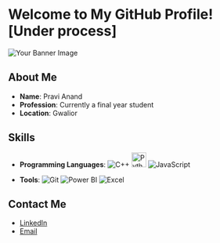# Welcome to My GitHub Profile![Under process]

![Your Banner Image](https://user-images.githubusercontent.com/65373279/148280039-301b677b-74e7-49f8-af75-15e7c9253d74.png)

## About Me
- **Name**: Pravi Anand
- **Profession**: Currently a final year student
- **Location**: Gwalior

## Skills
- **Programming Languages**:
  ![C++](https://img.shields.io/badge/C++-blue?style=for-the-badge&logo=c%2B%2B)
  <img src="https://upload.wikimedia.org/wikipedia/commons/c/c3/Python-logo-notext.svg" alt="Python" width="30"/>
  ![JavaScript](https://img.shields.io/badge/-JavaScript-yellow)
  
- **Tools**: 
  ![Git](https://img.shields.io/badge/-Git-red)
  ![Power BI](https://upload.wikimedia.org/wikipedia/commons/0/0e/Power_BI_Logo.svg)
  ![Excel](https://upload.wikimedia.org/wikipedia/commons/8/86/Microsoft_Excel_2013-2019_logo.svg)
  
## Contact Me
- [LinkedIn](https://www.linkedin.com/in/yourprofile)
- [Email](mailto:youremail@example.com)
